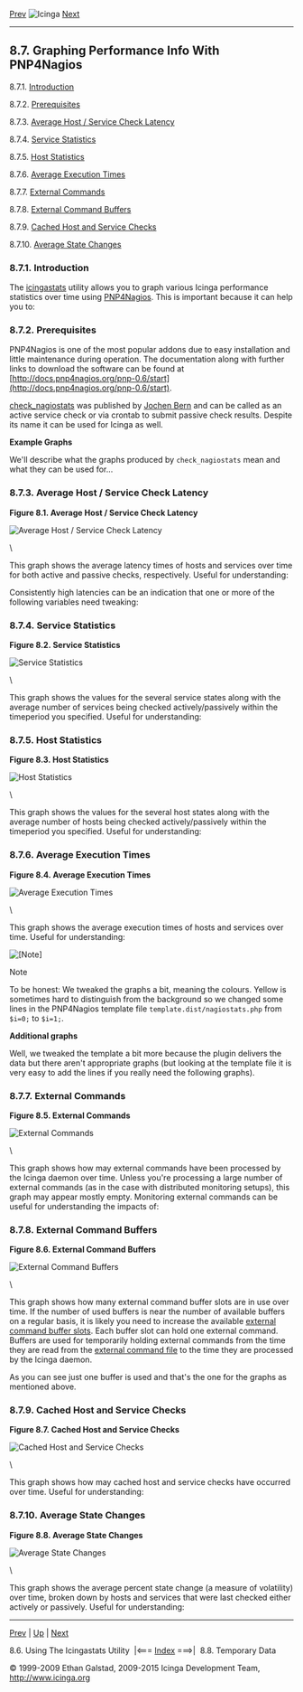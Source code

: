 [Prev](icingastats.md) ![Icinga](../images/logofullsize.png "Icinga") [Next](temp_data.md)

* * * * *

8.7. Graphing Performance Info With PNP4Nagios
----------------------------------------------

8.7.1. [Introduction](perfgraphs.md#introduction)

8.7.2. [Prerequisites](perfgraphs.md#prerequisites)

8.7.3. [Average Host / Service Check
Latency](perfgraphs.md#avghostsvcchecklatency)

8.7.4. [Service Statistics](perfgraphs.md#servicestatistics)

8.7.5. [Host Statistics](perfgraphs.md#hoststatistics)

8.7.6. [Average Execution Times](perfgraphs.md#avgexecutiontimes)

8.7.7. [External Commands](perfgraphs.md#externalcommands)

8.7.8. [External Command
Buffers](perfgraphs.md#externalcommandbuffers)

8.7.9. [Cached Host and Service Checks](perfgraphs.md#idp15978528)

8.7.10. [Average State Changes](perfgraphs.md#avgstatechanges)

### 8.7.1. Introduction

The [icingastats](icingastats.md "8.6. Using The Icingastats Utility")
utility allows you to graph various Icinga performance statistics over
time using [PNP4Nagios](http://docs.pnp4nagios.org/pnp-0.6/start). This
is important because it can help you to:




### 8.7.2. Prerequisites

PNP4Nagios is one of the most popular addons due to easy installation
and little maintenance during operation. The documentation along with
further links to download the software can be found at
[http://docs.pnp4nagios.org/pnp-0.6/start](http://docs.pnp4nagios.org/pnp-0.6/start).

[check\_nagiostats](https://www.monitoringexchange.org/inventory/Check-Plugins/Software/Nagios/check_nagiostats)
was published by [Jochen
Bern](http://www.nagios-portal.org/wbb/index.php?page=User&userID=7773)
and can be called as an active service check or via crontab to submit
passive check results. Despite its name it can be used for Icinga as
well.
























**Example Graphs**

We'll describe what the graphs produced by `check_nagiostats`
mean and what they can be used for...

### 8.7.3. Average Host / Service Check Latency

**Figure 8.1. Average Host / Service Check Latency**

![Average Host / Service Check Latency](../images/perfdata_lat.png)

\

This graph shows the average latency times of hosts and services over
time for both active and passive checks, respectively. Useful for
understanding:






Consistently high latencies can be an indication that one or more of the
following variables need tweaking:




### 8.7.4. Service Statistics

**Figure 8.2. Service Statistics**

![Service Statistics](../images/perfdata_svc.png)

\

This graph shows the values for the several service states along with
the average number of services being checked actively/passively within
the timeperiod you specified. Useful for understanding:





### 8.7.5. Host Statistics

**Figure 8.3. Host Statistics**

![Host Statistics](../images/perfdata_host.png)

\

This graph shows the values for the several host states along with the
average number of hosts being checked actively/passively within the
timeperiod you specified. Useful for understanding:





### 8.7.6. Average Execution Times

**Figure 8.4. Average Execution Times**

![Average Execution Times](../images/perfdata_exec.png)

\

This graph shows the average execution times of hosts and services over
time. Useful for understanding:




![[Note]](../images/note.png)

Note

To be honest: We tweaked the graphs a bit, meaning the colours. Yellow
is sometimes hard to distinguish from the background so we changed some
lines in the PNP4Nagios template file
`template.dist/nagiostats.php` from `$i=0;` to
`$i=1;`.

**Additional graphs**

Well, we tweaked the template a bit more because the plugin delivers the
data but there aren't appropriate graphs (but looking at the template
file it is very easy to add the lines if you really need the following
graphs).

### 8.7.7. External Commands

**Figure 8.5. External Commands**

![External Commands](../images/perfdata_extcmd.png)

\

This graph shows how may external commands have been processed by the
Icinga daemon over time. Unless you're processing a large number of
external commands (as in the case with distributed monitoring setups),
this graph may appear mostly empty. Monitoring external commands can be
useful for understanding the impacts of:




### 8.7.8. External Command Buffers

**Figure 8.6. External Command Buffers**

![External Command Buffers](../images/perfdata_cmdbuf.png)

\

This graph shows how many external command buffer slots are in use over
time. If the number of used buffers is near the number of available
buffers on a regular basis, it is likely you need to increase the
available [external command buffer
slots](configmain.md#configmain-external_command_buffer_slots). Each
buffer slot can hold one external command. Buffers are used for
temporarily holding external commands from the time they are read from
the [external command file](configmain.md#configmain-command_file) to
the time they are processed by the Icinga daemon.

As you can see just one buffer is used and that's the one for the graphs
as mentioned above.

### 8.7.9. Cached Host and Service Checks

**Figure 8.7. Cached Host and Service Checks**

![Cached Host and Service Checks](../images/perfdata_cached.png)

\

This graph shows how may cached host and service checks have occurred
over time. Useful for understanding:



### 8.7.10. Average State Changes

**Figure 8.8. Average State Changes**

![Average State Changes](../images/perfdata_state_chg.png)

\

This graph shows the average percent state change (a measure of
volatility) over time, broken down by hosts and services that were last
checked either actively or passively. Useful for understanding:


* * * * *

[Prev](icingastats.md) | [Up](ch08.md) | [Next](temp_data.md)

8.6. Using The Icingastats Utility  |<=== [Index](index.md) ===>|  8.8. Temporary Data

© 1999-2009 Ethan Galstad, 2009-2015 Icinga Development Team,
http://www.icinga.org
